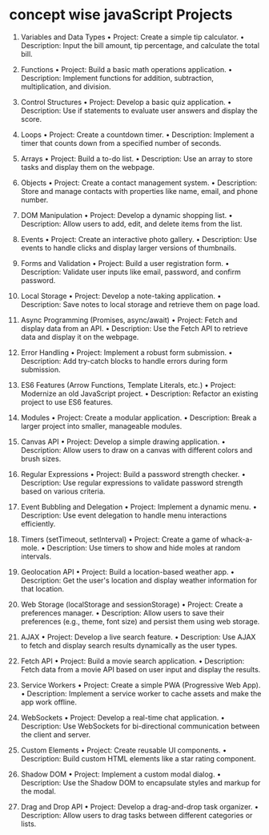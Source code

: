 # concept wise javaScript Projects    


1. Variables and Data Types
    • Project: Create a simple tip calculator.
    • Description: Input the bill amount, tip percentage, and calculate the total bill.

2. Functions
    • Project: Build a basic math operations application.
    • Description: Implement functions for addition, subtraction, multiplication, and division.

3. Control Structures
    • Project: Develop a basic quiz application.
    • Description: Use if statements to evaluate user answers and display the score.

  
4. Loops
    • Project: Create a countdown timer.
    • Description: Implement a timer that counts down from a specified number of seconds.

5. Arrays
    • Project: Build a to-do list.
    • Description: Use an array to store tasks and display them on the webpage.


6. Objects
    • Project: Create a contact management system.
    • Description: Store and manage contacts with properties like name, email, and phone number.

7. DOM Manipulation
    • Project: Develop a dynamic shopping list.
    • Description: Allow users to add, edit, and delete items from the list.

8. Events
    • Project: Create an interactive photo gallery.
    • Description: Use events to handle clicks and display larger versions of thumbnails.


9. Forms and Validation
    • Project: Build a user registration form.
    • Description: Validate user inputs like email, password, and confirm password.

10. Local Storage
    • Project: Develop a note-taking application.
    • Description: Save notes to local storage and retrieve them on page load.

11. Async Programming (Promises, async/await)
    • Project: Fetch and display data from an API.
    • Description: Use the Fetch API to retrieve data and display it on the webpage.

12. Error Handling
    • Project: Implement a robust form submission.
    • Description: Add try-catch blocks to handle errors during form submission.

13. ES6 Features (Arrow Functions, Template Literals, etc.)
    • Project: Modernize an old JavaScript project.
    • Description: Refactor an existing project to use ES6 features.

 14. Modules
    • Project: Create a modular application.
    • Description: Break a larger project into smaller, manageable modules.   

15. Canvas API
    • Project: Develop a simple drawing application.
    • Description: Allow users to draw on a canvas with different colors and brush sizes.


16. Regular Expressions
    • Project: Build a password strength checker.
    • Description: Use regular expressions to validate password strength based on various criteria.

17. Event Bubbling and Delegation
    • Project: Implement a dynamic menu.
    • Description: Use event delegation to handle menu interactions efficiently.

18. Timers (setTimeout, setInterval)
    • Project: Create a game of whack-a-mole.
    • Description: Use timers to show and hide moles at random intervals.

19. Geolocation API
    • Project: Build a location-based weather app.
    • Description: Get the user's location and display weather information for that location.

20. Web Storage (localStorage and sessionStorage)
    • Project: Create a preferences manager.
    • Description: Allow users to save their preferences (e.g., theme, font size) and persist them using web storage.

 21. AJAX
    • Project: Develop a live search feature.
    • Description: Use AJAX to fetch and display search results dynamically as the user types.

22. Fetch API
    • Project: Build a movie search application.
    • Description: Fetch data from a movie API based on user input and display the results.

23. Service Workers
    • Project: Create a simple PWA (Progressive Web App).
    • Description: Implement a service worker to cache assets and make the app work offline.

24. WebSockets
    • Project: Develop a real-time chat application.
    • Description: Use WebSockets for bi-directional communication between the client and server.

25. Custom Elements
    • Project: Create reusable UI components.
    • Description: Build custom HTML elements like a star rating component.

26. Shadow DOM
    • Project: Implement a custom modal dialog.
    • Description: Use the Shadow DOM to encapsulate styles and markup for the modal.

27. Drag and Drop API
    • Project: Develop a drag-and-drop task organizer.
    • Description: Allow users to drag tasks between different categories or lists.
